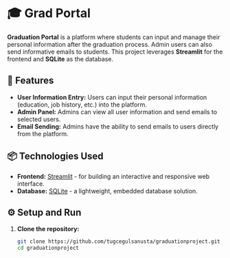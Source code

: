# 🎓 Grad Portal

**Graduation Portal** is a platform where students can input and manage their personal information after the graduation process. Admin users can also send informative emails to students. This project leverages **Streamlit** for the frontend and **SQLite** as the database.

## 🚀 Features

- **User Information Entry:** Users can input their personal information (education, job history, etc.) into the platform.
- **Admin Panel:** Admins can view all user information and send emails to selected users.
- **Email Sending:** Admins have the ability to send emails to users directly from the platform.

## 📦 Technologies Used

- **Frontend:** [Streamlit](https://streamlit.io/) - for building an interactive and responsive web interface.
- **Database:** [SQLite](https://www.sqlite.org/) - a lightweight, embedded database solution.

## ⚙️ Setup and Run

1. **Clone the repository:**
   ```bash
   git clone https://github.com/tugcegulsanusta/graduationproject.git
   cd graduationproject
